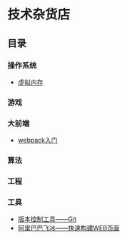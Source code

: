# 技术杂货店


## 目录

### 操作系统

* [虚拟内存](./articles/virtual-memory.md)

### 游戏
### 大前端
* [webpack入门](./articles/webpack-guide.md)

### 算法
### 工程
### 工具

* [版本控制工具——Git](./articles/git-guide.md)
* [阿里巴巴飞冰——快速构建WEB页面](./articles/ice.md)
